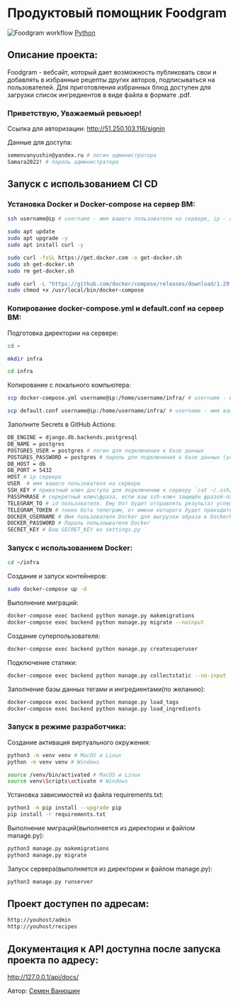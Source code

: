 # Продуктовый помощник Foodgram
![Foodgram workflow](https://github.com/semenvanyushin/foodgram-project-react/actions/workflows/foodgram_workflow.yml/badge.svg)
[Python](https://img.shields.io/badge/Python-3.10-green)

## Описание проекта:
Foodgram - вебсайт, который дает возможность публиковать свои и добавлять в избранные рецепты других авторов, подписываться на пользователей. Для приготовления избранных блюд доступен для загрузки список ингредиентов в виде файла в формате .pdf.

### Приветствую, Уважаемый ревьюер!

Ссылка для авторизации:
http://51.250.103.116/signin

Данные для доступа:
```bash
semenvanyushin@yandex.ru # логин администратора
Samara2022! # пароль администратора
```

## Запуск с использованием CI CD

### Установка Docker и Docker-compose на сервер ВМ:

```bash
ssh username@ip # username - имя вашего пользователя на сервере, ip - адрес вашего сервера
```
```bash
sudo apt update
sudo apt upgrade -y
sudo apt install curl -y
```
```bash
sudo curl -fsSL https://get.docker.com -o get-docker.sh
sudo sh get-docker.sh
sudo rm get-docker.sh
```
```bash
sudo curl -L "https://github.com/docker/compose/releases/download/1.29.2/docker-compose-$(uname -s)-$(uname -m)" -o /usr/local/bin/docker-compose
sudo chmod +x /usr/local/bin/docker-compose
```

### Копирование docker-compose.yml и default.conf на сервер ВМ:

Подготовка директории на сервере:
```bash
cd ~
```
```bash
mkdir infra
```
```bash
cd infra
```

Копирование с локального компьютера:
```bash
scp docker-compose.yml username@ip:/home/username/infra/ # username - имя вашего пользователя на сервере, ip - адрес вашего сервера
```
```bash
scp default.conf username@ip:/home/username/infra/ # username - имя вашего пользователя на сервере, ip - адрес вашего сервера
```

Заполните Secrets в GitHub Actions:
```bash
DB_ENGINE = django.db.backends.postgresql
DB_NAME = postgres
POSTGRES_USER = postgres # логин для подключения к базе данных
POSTGRES_PASSWORD = postgres # пароль для подключения к базе данных (установите свой)
DB_HOST = db
DB_PORT = 5432
HOST # ip сервера
USER  # имя вашего пользователя на сервере
SSH_KEY # приватный ключ доступа для подключению к серверу `cat ~/.ssh/id_rsa`
PASSPHRASE # серкретный ключ\фраза, если ваш ssh-ключ защищён фразой-паролем
TELEGRAM_TO # id пользователя. Ему бот будет отправлять результат успешного выполнения
TELEGRAM_TOKEN # токен бота телеграм, от имени которого будет приходить сообщение
DOCKER_USERNAME # Имя пользователя Docker для выгрузки образа в DockerHub
DOCKER_PASSWORD # Пароль пользоывателя Docker
SECRET_KEY # Ваш SECRET_KEY из settings.py
```

### Запуск с использованием Docker:

```bash
cd ~/infra
```
Создание и запуск контейнеров:
```bash
sudo docker-compose up -d
```
Выполнение миграций:
```bash
docker-compose exec backend python manage.py makemigrations
docker-compose exec backend python manage.py migrate --noinput
```
Создание суперпользователя:
```bash
docker-compose exec backend python manage.py createsuperuser
```
Подключение статики:
```bash
docker-compose exec backend python manage.py collectstatic --no-input
```
Заполнение базы данных тегами и ингредиентами(по желанию):
```bash
docker-compose exec backend python manage.py load_tags
docker-compose exec backend python manage.py load_ingredients
```

### Запуск в режиме разработчика:

Создание активация виртуального окружения:
```bash
python3 -m venv venv # MacOS и Linux
python -m venv venv # Windows
```
```bash
source /venv/bin/activated # MacOS и Linux
source venv\Scripts\activate # Windows
```
Установка зависимостей из файла requirements.txt:
```bash
python3 -m pip install --upgrade pip
pip install -r requirements.txt
```
Выполнение миграций(выполняется из директории и файлом manage.py):
```bash
python3 manage.py makemigrations
python3 manage.py migrate
```
Запуск сервера(выполняется из директории и файлом manage.py):
```bash
python3 manage.py runserver
```

## Проект доступен по адресам:

```bash
http://youhost/admin
http://youhost/recipes
```

## Документация к API доступна после запуска проекта по адресу:

http://127.0.0.1/api/docs/


Автор: [Семен Ванюшин](https://github.com/semenvanyushin)
